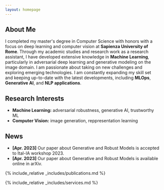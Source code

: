 ```yaml
---
layout: homepage
---
```


## About Me

I completed my master's degree in Computer Science with honors with a focus on deep learning and computer vision at **Sapienza University of Rome**. Through my academic studies and research work as a research assistant, I have developed extensive knowledge in **Machine Learning**, particularly in adversarial deep learning and generative modeling on the image domain.
I am passionate about taking on new challenges and exploring emerging technologies. I am constantly expanding my skill set and keeping up-to-date with the latest developments, including **MLOps**, **Generative AI**, and **NLP applications**.

## Research Interests

- **Machine Learning:** adversarial robustness, generative AI, trustworthy ML
- **Computer Vision:** image generation, reppresentation learning


## News

- **[Apr. 2023]** Our paper about Generative and Robust Models is accepted to Ital-IA workshop 2023.
- **[Apr. 2023]** Our paper about Generative and Robust Models is available online in arXiv.

{% include_relative _includes/publications.md %}

{% include_relative _includes/services.md %}
